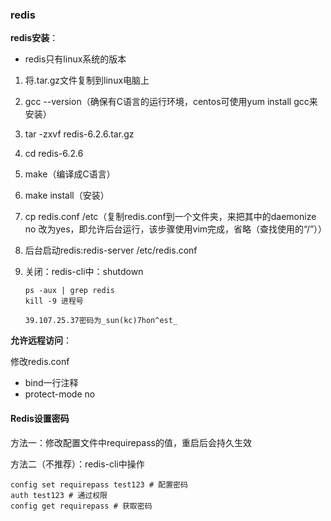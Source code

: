### redis

**redis安装**：

- redis只有linux系统的版本

1. 将.tar.gz文件复制到linux电脑上

2. gcc --version（确保有C语言的运行环境，centos可使用yum install gcc来安装）

3. tar -zxvf redis-6.2.6.tar.gz

4. cd redis-6.2.6

5. make（编译成C语言）

6. make install（安装）

7. cp redis.conf /etc（复制redis.conf到一个文件夹，来把其中的daemonize no 改为yes，即允许后台运行，该步骤使用vim完成，省略（查找使用的“/”））

8. 后台启动redis:redis-server /etc/redis.conf

9. 关闭：redis-cli中：shutdown

   ```shell
   ps -aux | grep redis
   kill -9 进程号
   ```
   
   ```
   39.107.25.37密码为_sun(kc)7hon^est_
   ```

**允许远程访问**：

修改redis.conf 

- bind一行注释
- protect-mode no

#### Redis设置密码

方法一：修改配置文件中requirepass的值，重启后会持久生效

方法二（不推荐）：redis-cli中操作

```shell
config set requirepass test123 # 配置密码
auth test123 # 通过权限
config get requirepass # 获取密码
```

